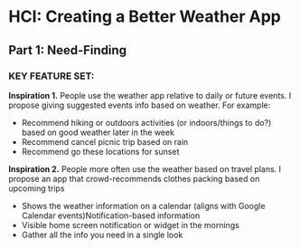 # HCI: Creating a Better Weather App 
## Part 1: Need-Finding
### KEY FEATURE SET:
**Inspiration 1.** People use the weather app relative to daily or future events. I propose giving suggested events info based on weather. For example:
* Recommend hiking or outdoors activities (or indoors/things to do?) based on good weather later in the week
* Recommend cancel picnic trip based on rain
* Recommend go these locations for sunset

  
**Inspiration 2.** People more often use the weather based on travel plans. I propose an app that crowd-recommends clothes packing based on upcoming trips
* Shows the weather information on a calendar (aligns with Google Calendar events)Notification-based information
* Visible home screen notification or widget in the mornings
* Gather all the info you need in a single look
